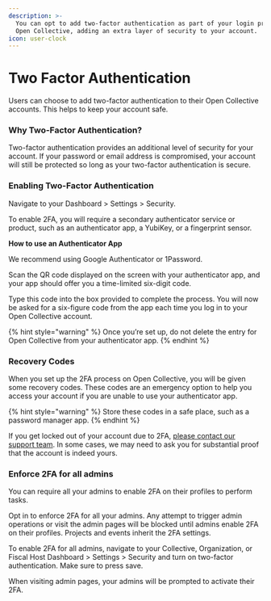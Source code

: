 ```yaml
---
description: >-
  You can opt to add two-factor authentication as part of your login process at
  Open Collective, adding an extra layer of security to your account.
icon: user-clock
---
```


# Two Factor Authentication

Users can choose to add two-factor authentication to their Open Collective accounts. This helps to keep your account safe.

### Why Two-Factor Authentication?

Two-factor authentication provides an additional level of security for your account. If your password or email address is compromised, your account will still be protected so long as your two-factor authentication is secure.

### Enabling Two-Factor Authentication

Navigate to your Dashboard > Settings > Security.

To enable 2FA, you will require a secondary authenticator service or product, such as an authenticator app, a YubiKey, or a fingerprint sensor.

**How to use an Authenticator App**

We recommend using Google Authenticator or 1Password.&#x20;

Scan the QR code displayed on the screen with your authenticator app, and your app should offer you a time-limited six-digit code.

Type this code into the box provided to complete the process. You will now be asked for a six-figure code from the app each time you log in to your Open Collective account.

{% hint style="warning" %}
Once you’re set up, do not delete the entry for Open Collective from your authenticator app.
{% endhint %}

### Recovery Codes

When you set up the 2FA process on Open Collective, you will be given some recovery codes. These codes are an emergency option to help you access your account if you are unable to use your authenticator app.

{% hint style="warning" %}
Store these codes in a safe place, such as a password manager app.
{% endhint %}

If you get locked out of your account due to 2FA, [please contact our support team](http://opencollective.com/help). In some cases, we may need to ask you for substantial proof that the account is indeed yours.

### Enforce 2FA for all admins

You can require all your admins to enable 2FA on their profiles to perform tasks.&#x20;

Opt in to enforce 2FA for all your admins. Any attempt to trigger admin operations or visit the admin pages will be blocked until admins enable 2FA on their profiles. Projects and events inherit the 2FA settings.&#x20;

To enable 2FA for all admins, navigate to your Collective, Organization, or Fiscal Host Dashboard > Settings > Security and turn on two-factor authentication. Make sure to press save.&#x20;

When visiting admin pages, your admins will be prompted to activate their 2FA.
